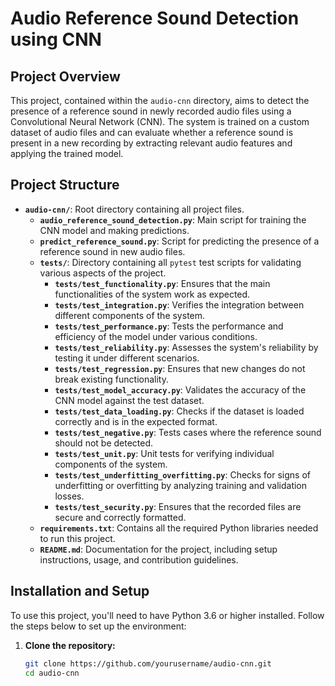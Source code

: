 # Audio Reference Sound Detection using CNN

## Project Overview

This project, contained within the `audio-cnn` directory, aims to detect the presence of a reference sound in newly recorded audio files using a Convolutional Neural Network (CNN). The system is trained on a custom dataset of audio files and can evaluate whether a reference sound is present in a new recording by extracting relevant audio features and applying the trained model.

## Project Structure

- **`audio-cnn/`**: Root directory containing all project files.
  - **`audio_reference_sound_detection.py`**: Main script for training the CNN model and making predictions.
  - **`predict_reference_sound.py`**: Script for predicting the presence of a reference sound in new audio files.
  - **`tests/`**: Directory containing all `pytest` test scripts for validating various aspects of the project.
    - **`tests/test_functionality.py`**: Ensures that the main functionalities of the system work as expected.
    - **`tests/test_integration.py`**: Verifies the integration between different components of the system.
    - **`tests/test_performance.py`**: Tests the performance and efficiency of the model under various conditions.
    - **`tests/test_reliability.py`**: Assesses the system's reliability by testing it under different scenarios.
    - **`tests/test_regression.py`**: Ensures that new changes do not break existing functionality.
    - **`tests/test_model_accuracy.py`**: Validates the accuracy of the CNN model against the test dataset.
    - **`tests/test_data_loading.py`**: Checks if the dataset is loaded correctly and is in the expected format.
    - **`tests/test_negative.py`**: Tests cases where the reference sound should not be detected.
    - **`tests/test_unit.py`**: Unit tests for verifying individual components of the system.
    - **`tests/test_underfitting_overfitting.py`**: Checks for signs of underfitting or overfitting by analyzing training and validation losses.
    - **`tests/test_security.py`**: Ensures that the recorded files are secure and correctly formatted.
  - **`requirements.txt`**: Contains all the required Python libraries needed to run this project.
  - **`README.md`**: Documentation for the project, including setup instructions, usage, and contribution guidelines.

## Installation and Setup

To use this project, you'll need to have Python 3.6 or higher installed. Follow the steps below to set up the environment:

1. **Clone the repository:**
   ```bash
   git clone https://github.com/yourusername/audio-cnn.git
   cd audio-cnn
